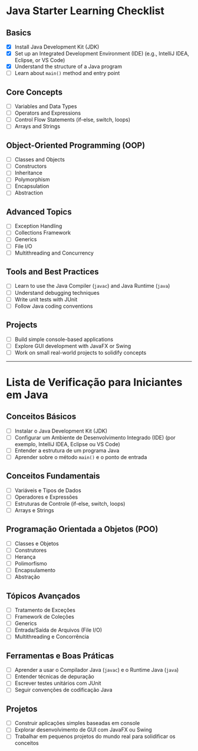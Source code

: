 # Java Starter Learning Checklist

## Basics

- [x] Install Java Development Kit (JDK)
- [x] Set up an Integrated Development Environment (IDE) (e.g., IntelliJ IDEA, Eclipse, or VS Code)
- [x] Understand the structure of a Java program
- [ ] Learn about `main()` method and entry point

## Core Concepts

- [ ] Variables and Data Types
- [ ] Operators and Expressions
- [ ] Control Flow Statements (if-else, switch, loops)
- [ ] Arrays and Strings

## Object-Oriented Programming (OOP)

- [ ] Classes and Objects
- [ ] Constructors
- [ ] Inheritance
- [ ] Polymorphism
- [ ] Encapsulation
- [ ] Abstraction

## Advanced Topics

- [ ] Exception Handling
- [ ] Collections Framework
- [ ] Generics
- [ ] File I/O
- [ ] Multithreading and Concurrency

## Tools and Best Practices

- [ ] Learn to use the Java Compiler (`javac`) and Java Runtime (`java`)
- [ ] Understand debugging techniques
- [ ] Write unit tests with JUnit
- [ ] Follow Java coding conventions

## Projects

- [ ] Build simple console-based applications
- [ ] Explore GUI development with JavaFX or Swing
- [ ] Work on small real-world projects to solidify concepts

---

# Lista de Verificação para Iniciantes em Java

## Conceitos Básicos

- [ ] Instalar o Java Development Kit (JDK)
- [ ] Configurar um Ambiente de Desenvolvimento Integrado (IDE) (por exemplo, IntelliJ IDEA, Eclipse ou VS Code)
- [ ] Entender a estrutura de um programa Java
- [ ] Aprender sobre o método `main()` e o ponto de entrada

## Conceitos Fundamentais

- [ ] Variáveis e Tipos de Dados
- [ ] Operadores e Expressões
- [ ] Estruturas de Controle (if-else, switch, loops)
- [ ] Arrays e Strings

## Programação Orientada a Objetos (POO)

- [ ] Classes e Objetos
- [ ] Construtores
- [ ] Herança
- [ ] Polimorfismo
- [ ] Encapsulamento
- [ ] Abstração

## Tópicos Avançados

- [ ] Tratamento de Exceções
- [ ] Framework de Coleções
- [ ] Generics
- [ ] Entrada/Saída de Arquivos (File I/O)
- [ ] Multithreading e Concorrência

## Ferramentas e Boas Práticas

- [ ] Aprender a usar o Compilador Java (`javac`) e o Runtime Java (`java`)
- [ ] Entender técnicas de depuração
- [ ] Escrever testes unitários com JUnit
- [ ] Seguir convenções de codificação Java

## Projetos

- [ ] Construir aplicações simples baseadas em console
- [ ] Explorar desenvolvimento de GUI com JavaFX ou Swing
- [ ] Trabalhar em pequenos projetos do mundo real para solidificar os conceitos

